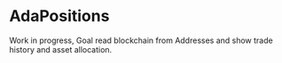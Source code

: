 # AdaPositions
Work in progress, Goal read blockchain from Addresses and show trade history and asset allocation. 
